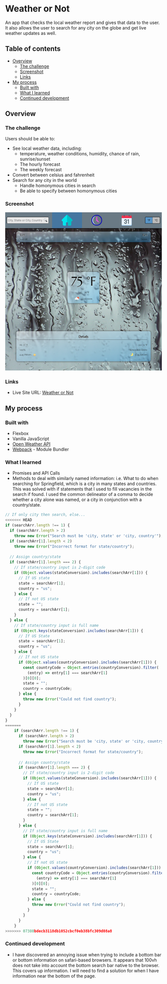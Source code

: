 # Weather or Not

An app that checks the local weather report and gives that data to the user. It also allows the user to search for any city on the globe and get live weather updates as well.

## Table of contents

- [Overview](#overview)
  - [The challenge](#the-challenge)
  - [Screenshot](#screenshot)
  - [Links](#links)
- [My process](#my-process)
  - [Built with](#built-with)
  - [What I learned](#what-i-learned)
  - [Continued development](#continued-development)

## Overview

### The challenge

Users should be able to:

- See local weather data, including:
  - temperature, weather conditions, humidity, chance of rain, sunrise/sunset
  - The hourly forecast
  - The weekly forecast
- Convert between celsius and fahrenheit
- Search for any city in the world
  - Handle homonymous cities in search
  - Be able to specify between homonymous cities

### Screenshot

![](./dist/images/screenshot.png)

### Links

- Live Site URL: [Weather or Not](https://jessejputnam.github.io/weather-app/)

## My process

### Built with

- Flexbox
- Vanilla JavaScript
- [Open Weather API](https://openweathermap.org/api)
- [Webpack](https://webpack.js.org/) - Module Bundler

### What I learned

- Promises and API Calls
- Methods to deal with similarly named information: i.e. What to do when searching for Springfield, which is a city in many states and countries. This was solved with if statements that I used to fill vacancies in the search if found. I used the common delineator of a comma to decide whether a city alone was named, or a city in conjunction with a country/state.

```js
// If only city then search, else...
<<<<<<< HEAD
if (searchArr.length !== 1) {
  if (searchArr.length > 2)
    throw new Error("Search must be 'city, state' or 'city, country'");
  if (searchArr[1].length < 2)
    throw new Error("Incorrect format for state/country");

  // Assign country/state
  if (searchArr[1].length === 2) {
    // If state/country input is 2-digit code
    if (Object.values(stateConversion).includes(searchArr[1])) {
      // If US state
      state = searchArr[1];
      country = "us";
    } else {
      // If not US state
      state = "";
      country = searchArr[1];
    }
  } else {
    // If state/country input is full name
    if (Object.keys(stateConversion).includes(searchArr[1])) {
      // If US State
      state = searchArr[1];
      country = "us";
    } else {
      // If not US state
      if (Object.values(countryConversion).includes(searchArr[1])) {
        const countryCode = Object.entries(countryConversion).filter(
          (entry) => entry[1] === searchArr[1]
        )[0][0];
        state = "";
        country = countryCode;
      } else {
        throw new Error("Could not find country");
      }
    }
  }
}
=======
    if (searchArr.length !== 1) {
      if (searchArr.length > 2)
        throw new Error("Search must be 'city, state' or 'city, country'");
      if (searchArr[1].length < 2)
        throw new Error("Incorrect format for state/country");

      // Assign country/state
      if (searchArr[1].length === 2) {
        // If state/country input is 2-digit code
        if (Object.values(stateConversion).includes(searchArr[1])) {
          // If US state
          state = searchArr[1];
          country = "us";
        } else {
          // If not US state
          state = "";
          country = searchArr[1];
        }
      } else {
        // If state/country input is full name
        if (Object.keys(stateConversion).includes(searchArr[1])) {
          // If US State
          state = searchArr[1];
          country = "us";
        } else {
          // If not US state
          if (Object.values(countryConversion).includes(searchArr[1])) {
            const countryCode = Object.entries(countryConversion).filter(
              (entry) => entry[1] === searchArr[1]
            )[0][0];
            state = "";
            country = countryCode;
          } else {
            throw new Error("Could not find country");
          }
        }
      }
    }
>>>>>>> 07380bdecb3118db1052cbcf0eb38bfc309d08a8
```

### Continued development

- I have discovered an annoying issue when trying to include a bottom bar or bottom information on safari-based browsers. It appears that 100vh does not take into account the bottom search bar native to the browser. This covers up information. I will need to find a solution for when I have information near the bottom of the page.
